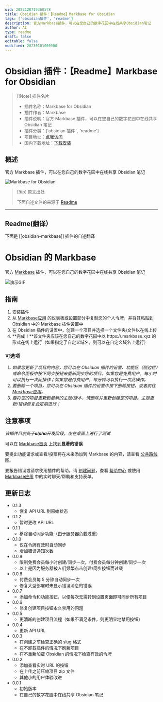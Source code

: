 ```yaml
---
uid: 2023120719360578
title: Obsidian 插件：【Readme】Markbase for Obsidian
tags: ['obsidian插件', 'readme']
description: 官方Markbase插件，可以在您自己的数字花园中在线共享Obsidian笔记
author: AI
type: readme
draft: false
editable: false
modified: 20230101000000
---
```


# Obsidian 插件：【Readme】Markbase for Obsidian

> [!Note] 插件名片
> - 插件名称：Markbase for Obsidian
> - 插件作者：Markbase
> - 插件说明：官方 Markbase 插件，可以在您自己的数字花园中在线共享 Obsidian 笔记
> - 插件分类：['obsidian 插件 ', 'readme']
> - 项目地址：[点我访问](https://github.com/markbase-obsidian/obsidian-markbase)
> - 国内下载地址：[下载安装](https://pkmer.cn/products/plugin/pluginMarket/?obsidian-markbase)

## 概述

官方 Markbase 插件，可以在您自己的数字花园中在线共享 Obsidian 笔记

![Markbase for Obsidian](https://cdn.pkmer.cn/covers/obsidian-markbase_new.gif!pkmer)

> [!tip] 原文出处
>
>下面自述文件的来源于 [Readme](https://ghproxy.net/https://raw.githubusercontent.com/markbase-obsidian/obsidian-markbase/master/README.md)
>

---

## Readme(翻译）

下面是 [[obsidian-markbase]] 插件的自述翻译

# Obsidian 的 Markbase

官方 [Markbase](https://markbase.xyz) 插件，可以在您自己的数字花园中在线共享 Obsidian 笔记

![演示GIF](https://cdn.pkmer.cn/covers/obsidian-markbase_2_0.gif!pkmer)

## 指南

1. 安装插件
2. 从 [Markbase应用](https://app.markbase.xyz) 的仪表板或设置部分中复制您的个人令牌，并将其粘贴到 Obsidian 中的 Markbase 插件设置中
3. 在 Obsidian 插件的设置中，创建一个项目并选择一个文件夹/文件以在线上传
4. **完成！**该文件夹应该在您自己的数字花园中以 https://<project-slug>.markbase.xyz 的形式在线上运行（如果指定了自定义域名，则可以在自定义域名上运行）

### 可选项

1. *如果您更新了项目的内容，您可以在 Obsidian 插件的设置、功能区（侧边栏）或命令面板中按下同步按钮来重新同步您的项目。如果您是免费用户，每小时可以执行一次此操作；如果您是付费用户，每分钟可以执行一次此操作。*
2. *要删除一个项目，您可以在 Obsidian 插件的设置中按下删除按钮，或者前往 [Markbase应用](https://app.markbase.xyz)。*
3. *要将您的项目更新到最新的主题/版本，请删除并重新创建您的项目。主题更新/错误修复会定期进行！*

## 注意事项

*该插件目前处于**alpha**开发阶段，仅在桌面上进行了测试*

可以在 [Markbase首页](https://markbase.xyz) 上找到**显著的错误**

要提出功能请求或查看/投票将在未来添加到 Markbase 的内容，请查看 [公共路线图](https://markbase.featurebase.app/)。

要报告错误或请求使用插件的帮助，请 [创建问题](https://github.com/markbaseteam/obsidian-markbase)，查看 [帮助中心](https://markbase.tawk.help/) 或使用 [Markbase应用](https://app.markbase.xyz) 中的实时聊天/帮助和支持表单。

## 更新日志

- 0.1.3
  - 恢复 API URL 到原始状态
- 0.1.2
  - 暂时更改 API URL
- 0.1.1
  - 移除自动同步功能（由于服务器负载过重）
- 0.1.0
  - 仅在令牌有效时自动同步
  - 增加错误通知次数
- 0.0.9
  - 限制免费会员每小时创建/同步一次，付费会员每分钟创建/同步一次
  - 以上是因为服务器被人们频繁点击创建/同步按钮而过载
- 0.0.8
  - 付费会员每 5 分钟自动同步一次
  - 修复大型部署时未显示错误消息的错误
- 0.0.7
  - 添加命令和功能按钮，以便每次无需转到设置页面即可同步所有项目
- 0.0.6
  - 修复创建项目按钮永久禁用的问题
- 0.0.5
  - 更清晰的创建项目流程（如果不满足条件，则更明显地禁用按钮）
- 0.0.4
  - 更新 API URL
- 0.0.3
  - 在创建之前检查正确的 slug 格式
  - 在不卸载插件的情况下刷新项目
  - 在不重新加载 Obsidian 的情况下检查有效的令牌
- 0.0.2
  - 添加查看实时 URL 的按钮
  - 在上传之前压缩项目 zip 文件
  - 其他小的用户体验改进
- 0.0.1
  - 初始版本
  - 在自己的数字花园中在线共享 Obsidian 笔记



